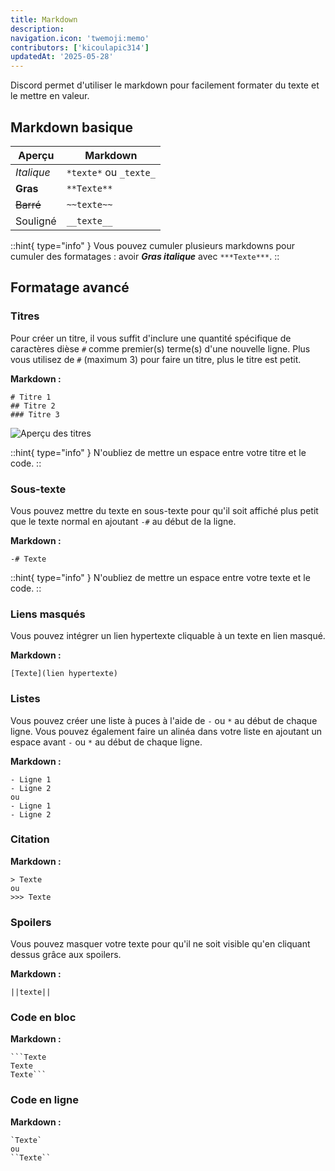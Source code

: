 ```yaml
---
title: Markdown
description:
navigation.icon: 'twemoji:memo'
contributors: ['kicoulapic314']
updatedAt: '2025-05-28'
---
```

Discord permet d'utiliser le markdown pour facilement formater du texte et le mettre en valeur.

## Markdown basique

| **Aperçu** | **Markdown** |
|------------|--------------|
| *Italique* | ``*texte*`` ou ``_texte_`` |
| **Gras** | ```**Texte**``` |
| ~~Barré~~ | ``~~texte~~`` |
| Souligné | ``__texte__`` |

::hint{ type="info" }
  Vous pouvez cumuler plusieurs markdowns pour cumuler des formatages : avoir ***Gras italique*** avec ``***Texte***``.
::

## Formatage avancé


### Titres
Pour créer un titre, il vous suffit d'inclure une quantité spécifique de caractères dièse ``#`` comme premier(s) terme(s) d'une nouvelle ligne.
Plus vous utilisez de ``#`` (maximum 3) pour faire un titre, plus le titre est petit.

**Markdown :**
```
# Titre 1
## Titre 2
### Titre 3
````
![Aperçu des titres](../assets/markdown/titres2.png)

::hint{ type="info" }
  N'oubliez de mettre un espace entre votre titre et le code.
::


### Sous-texte
Vous pouvez mettre du texte en sous-texte pour qu'il soit affiché plus petit que le texte normal en ajoutant ``-#`` au début de la ligne.

**Markdown :**
```
-# Texte
```

::hint{ type="info" }
  N'oubliez de mettre un espace entre votre texte et le code.
::


### Liens masqués
Vous pouvez intégrer un lien hypertexte cliquable à un texte en lien masqué.

**Markdown :**
```
[Texte](lien hypertexte)
```


### Listes
Vous pouvez créer une liste à puces à l'aide de ``-`` ou ``*`` au début de chaque ligne.
Vous pouvez également faire un alinéa dans votre liste en ajoutant un espace avant ``-`` ou ``*`` au début de chaque ligne.

**Markdown :**
````
- Ligne 1
- Ligne 2
ou
- Ligne 1
- Ligne 2
````


### Citation
**Markdown :**
````
> Texte
ou
>>> Texte
````


### Spoilers
Vous pouvez masquer votre texte pour qu'il ne soit visible qu'en cliquant dessus grâce aux spoilers.

**Markdown :**
```
||texte||
```


### Code en bloc
**Markdown :**
```
```Texte
Texte
Texte```
````

### Code en ligne
**Markdown :**
```
`Texte`
ou
``Texte``
````
